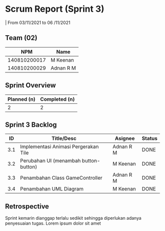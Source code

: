 # Scrum Report (Sprint 3)
| From 03/11/2021 to 06 /11/2021

## Team (02)
| NPM           | Name        |
| ------------- |-------------|
| 140810200017  | M Keenan    |
| 140810200029  | Adnan R M   |

## Sprint Overview
| Planned (n)   | Completed (n) |
| ------------- |-------------- |
| 2             | 2             |

## Sprint 3 Backlog

| ID  | Title/Desc | Asignee | Status |
| --- | ---------- | ------- | ------ |
| 3.1 | Implementasi Animasi Pergerakan Tile | Adnan R M|  DONE |
| 3.2 | Perubahan UI (menambah button-button) | M Keenan |  DONE |
| 3.3 | Penambahan Class GameController | Adnan R M |  DONE |
| 3.4 | Penambahan UML Diagram | M Keenan |  DONE |

## Retrospective 

Sprint kemarin dianggap terlalu sedikit sehingga diperlukan adanya penyesuaian tugas. Lorem ipsum dolor sit amet

